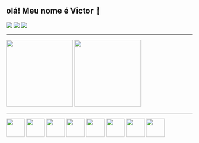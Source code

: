 ## olá! Meu nome é Victor 👋

<div>
  <a href="https://discordapp.com/users/1251971089056399471"
    ><img
      src="https://img.shields.io/badge/Discord-7289DA?style=for-the-badge&logo=discord&logoColor=white"
  /></a>
  <a href="https://www.instagram.com/_cost_victor"
    ><img
      src="https://img.shields.io/badge/Instagram-E4405F?style=for-the-badge&logo=instagram&logoColor=white"
  /></a>
  <a href="https://www.linkedin.com/in/costvictor"
    ><img
      src="https://img.shields.io/badge/LinkedIn-0077B5?style=for-the-badge&logo=linkedin&logoColor=white"
  /></a>
</div>

---

<div>
  <img
    height="180rem"
    src="https://github-readme-stats.vercel.app/api?username=CostVictor&show_icons=true&theme=dark&include_al_commits=True"
  />
  <img
    height="180rem"
    src="https://github-readme-stats.vercel.app/api/top-langs/?username=CostVictor&layout=compact&theme=dark"
  />
</div>

---

<div>
  <img
    width="50"
    src="https://cdn.jsdelivr.net/gh/devicons/devicon@latest/icons/javascript/javascript-original.svg"
  />
  <img
    width="50"
    src="https://cdn.jsdelivr.net/gh/devicons/devicon@latest/icons/typescript/typescript-original.svg"
  />
  <img
    width="50"
    src="https://cdn.jsdelivr.net/gh/devicons/devicon@latest/icons/nextjs/nextjs-original.svg"
  />
  <img
    width="50"
    src="https://cdn.jsdelivr.net/gh/devicons/devicon@latest/icons/react/react-original.svg"
  />
  <img
    width="50"
    src="https://cdn.jsdelivr.net/gh/devicons/devicon@latest/icons/angular/angular-original.svg"
  />
  <img
    width="50"
    src="https://cdn.jsdelivr.net/gh/devicons/devicon@latest/icons/ngrx/ngrx-original.svg"
  />
  <img
    src="https://cdn.jsdelivr.net/gh/devicons/devicon@latest/icons/python/python-original.svg"
    width="50"
  />
  <img
    width="50"
    src="https://cdn.jsdelivr.net/gh/devicons/devicon@latest/icons/django/django-plain-wordmark.svg"
  />
</div>
